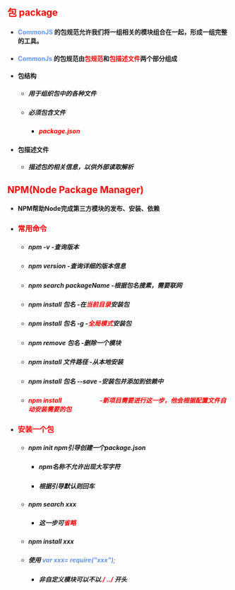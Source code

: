 ## <font color='red'>包 package</font>



- #### <font color='cornflowerblue'>CommonJS</font> 的包规范允许我们将一组相关的模块组合在一起，形成一组完整的工具。

- #### <font color='cornflowerblue'>CommonJs</font> 的包规范由<font color='red'>包规范</font>和<font color='red'>包描述文件</font>两个部分组成

- #### 包结构

  - ##### 用于组织包中的各种文件

  - ##### 必须包含文件

    - ##### <font color='red'>package.json</font>

- #### 包描述文件

  - ##### 描述包的相关信息，以供外部读取解析







## <font color='red'>NPM(Node Package Manager)</font>



- #### NPM帮助Node完成第三方模块的发布、安装、依赖





- ### <font color='red'>常用命令</font>

  - ##### npm -v                   -查询版本

  - ##### npm version             -查询详细的版本信息

  - ##### npm search packageName              -根据包名搜素，需要联网

  - ##### npm install 包名                 -在<font color='red'>当前目录</font>安装包

  - ##### npm install 包名 -g             -<font color='red'>全局模式</font>安装包

  - ##### npm remove 包名              -删除一个模块

  - ##### npm install 文件路径         -从本地安装

  - ##### npm install 包名 --save     -安装包并添加到依赖中

  - ##### <font color='red'>npm install                          -新项目需要进行这一步，他会根据配置文件自动安装需要的包</font>  





- ### <font color='red'>安装一个包</font>

  - ##### npm init    npm引导创建一个package.json

    - ##### npm名称不允许出现大写字符

    - ##### 根据引导默认则回车

  - ##### npm search xxx

    - ##### 这一步可<font color='red'>省略</font> 

  - ##### npm install xxx

  - ##### 使用 <font color='cornflowerblue'>var xxx= require("xxx");</font> 

    - ##### 非自定义模块可以不以<font color='red'>./ ../ </font>开头





